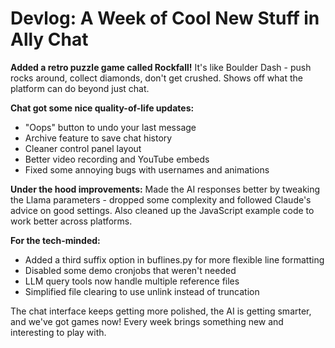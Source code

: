 # Devlog: A Week of Cool New Stuff in Ally Chat

**Added a retro puzzle game called Rockfall!**
It's like Boulder Dash - push rocks around, collect diamonds, don't get crushed. Shows off what the platform can do beyond just chat.

**Chat got some nice quality-of-life updates:**
- "Oops" button to undo your last message
- Archive feature to save chat history
- Cleaner control panel layout
- Better video recording and YouTube embeds
- Fixed some annoying bugs with usernames and animations

**Under the hood improvements:**
Made the AI responses better by tweaking the Llama parameters - dropped some complexity and followed Claude's advice on good settings. Also cleaned up the JavaScript example code to work better across platforms.

**For the tech-minded:**
- Added a third suffix option in buflines.py for more flexible line formatting
- Disabled some demo cronjobs that weren't needed
- LLM query tools now handle multiple reference files
- Simplified file clearing to use unlink instead of truncation

The chat interface keeps getting more polished, the AI is getting smarter, and we've got games now! Every week brings something new and interesting to play with.
